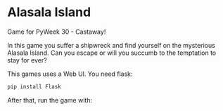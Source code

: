 # Alasala Island

Game for PyWeek 30 - Castaway!

In this game you suffer a shipwreck and find yourself on the mysterious
Alasala Island. Can you escape or will you succumb to the temptation to
stay for ever?

This games uses a Web UI. You need flask:

```bash
pip install Flask
```

After that, run the game with:
